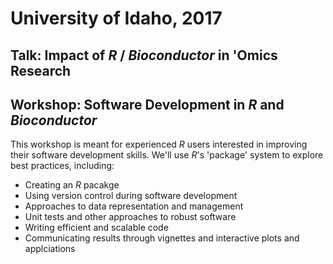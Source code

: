 # University of Idaho, 2017

## Talk: Impact of _R_ / _Bioconductor_ in 'Omics Research

## Workshop: Software Development in _R_ and _Bioconductor_

This workshop is meant for experienced _R_ users interested in
improving their software development skills. We'll use _R_'s 'package'
system to explore best practices, including:

- Creating an _R_ pacakge
- Using version control during software development
- Approaches to data representation and management
- Unit tests and other approaches to robust software
- Writing efficient and scalable code
- Communicating results through vignettes and interactive plots and
  applciations
